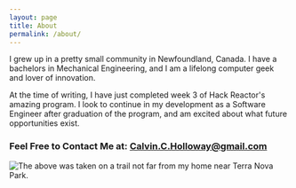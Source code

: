 ```yaml
---
layout: page
title: About
permalink: /about/
---
```



I grew up in a pretty small community in Newfoundland, Canada. I have a bachelors in Mechanical Engineering, and I am a lifelong computer geek and lover of innovation.

At the time of writing, I have just completed week 3 of Hack Reactor's amazing program. I look to continue in my development as a Software Engineer after graduation of the program, and am excited about what future opportunities exist.

### Feel Free to Contact Me at:  [Calvin.C.Holloway@gmail.com](mailto:calvin.c.holloway@gmail.com)



![The above was taken on a trail not far from my home near Terra Nova Park.](/images/TerraNova.jpg "Calvin and Kass")
